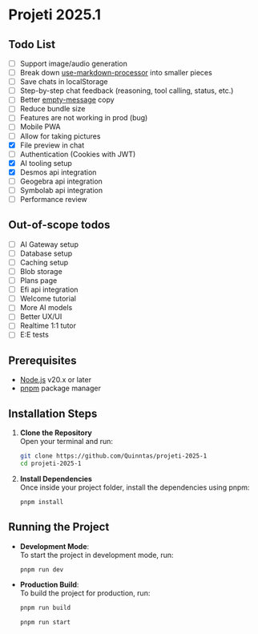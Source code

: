 # Projeti 2025.1

## Todo List

- [ ] Support image/audio generation
- [ ] Break down [use-markdown-processor](src/hooks/use-markdown-processor.tsx) into smaller pieces
- [ ] Save chats in localStorage
- [ ] Step-by-step chat feedback (reasoning, tool calling, status, etc.)
- [ ] Better [empty-message](src/components/empty-message.tsx) copy
- [ ] Reduce bundle size
- [ ] Features are not working in prod (bug)
- [ ] Mobile PWA
- [ ] Allow for taking pictures
- [X] File preview in chat
- [ ] Authentication (Cookies with JWT)
- [X] AI tooling setup
- [X] Desmos api integration
- [ ] Geogebra api integration
- [ ] Symbolab api integration
- [ ] Performance review

## Out-of-scope todos

- [ ] AI Gateway setup
- [ ] Database setup
- [ ] Caching setup
- [ ] Blob storage
- [ ] Plans page
- [ ] Efi api integration
- [ ] Welcome tutorial
- [ ] More AI models
- [ ] Better UX/UI
- [ ] Realtime 1:1 tutor
- [ ] E:E tests

## Prerequisites

- [Node.js](https://nodejs.org/) v20.x or later
- [pnpm](https://pnpm.io/) package manager

## Installation Steps

1. **Clone the Repository**  
   Open your terminal and run:
   ```bash
   git clone https://github.com/Quinntas/projeti-2025-1
   cd projeti-2025-1
   ```

2. **Install Dependencies**  
   Once inside your project folder, install the dependencies using pnpm:
   ```bash
   pnpm install
   ```

## Running the Project

- **Development Mode**:  
  To start the project in development mode, run:
  ```bash
  pnpm run dev
  ```

- **Production Build**:  
  To build the project for production, run:
  ```bash
  pnpm run build
  
  pnpm run start
  ```
